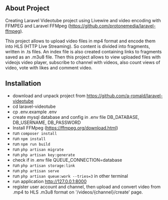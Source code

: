 ## About Project

Creating Laravel Videotube project using Livewire and video encoding with FFMPEG and Laravel FFMpeg (https://github.com/protonemedia/laravel-ffmpeg).

This project allows to upload video files in mp4 format and encode them into HLS (HTTP Live Streaming). So content is divided into fragments, written in .ts files. An index file is also created containing links to fragments saved as an .m3u8 file. Then this project allows to view uploaded files with videojs video player, subscribe to channel with videos, also count views of video, vote with likes and comment video.

## Installation

- download and unpack project from https://github.com/a-romald/laravel-videotube
- cd laravel-videotube
- cp .env.example .env
- create mysql database and config in .env file DB_DATABASE, DB_USERNAME, DB_PASSWORD
- Install FFMpeg (https://ffmpeg.org/download.html)
- run `composer install`
- run `npm install`
- run `npm run build`
- run `php artisan migrate`
- run `php artisan key:generate`
- check if in .env file QUEUE_CONNECTION=database
- run `php artisan storage:link`
- run `php artisan serve`
- run `php artisan queue:work --tries=3` in other terminal
- run application http://127.0.0.1:8000
- register user account and channel, then upload and convert video from .mp4 to HLS .m3u8 format on '/videos/{channel}/create' page.
